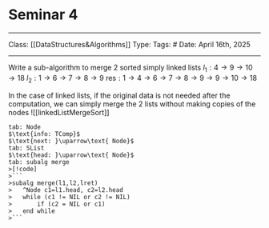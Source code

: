 # Seminar 4
___
Class: [[DataStructures&Algorithms]]
Type: 
Tags: # 
Date: April 16th, 2025
___

Write a sub-algorithm to merge 2 sorted simply linked lists 
$l_1: 4 \rightarrow 9 \rightarrow 10 \rightarrow 18$
$l_2: 1\rightarrow 6 \rightarrow 7 \rightarrow 8 \rightarrow 9$
$\text{res}: 1 \rightarrow 4 \rightarrow 6 \rightarrow 7 \rightarrow 8 \rightarrow 9 \rightarrow 9 \rightarrow 10 \rightarrow 18$

In the case of linked lists, if the original data is not needed after the computation, we can simply merge the 2 lists without making copies of the nodes 
![[linkedListMergeSort]]

```tabs
tab: Node
$\text{info: TComp}$
$\text{next: }\uparrow\text{ Node}$
tab: SList
$\text{head: }\uparrow\text{ Node}$
tab: subalg merge
>[!code]
>```
>subalg merge(l1,l2,lret)
>	^Node c1=l1.head, c2=l2.head
>	while (c1 != NIL or c2 != NIL)
>		if (c2 = NIL or c1)
>	end while
>```
```


